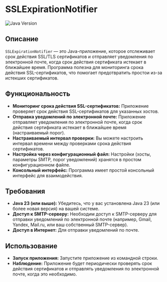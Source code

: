# SSLExpirationNotifier

![Java Version](https://img.shields.io/badge/Java-23-blue)

## Описание

`SSLExpirationNotifier` — это Java-приложение, которое отслеживает срок действия SSL/TLS сертификатов и отправляет уведомления по электронной почте, когда срок действия сертификата истекает в ближайшее время.  Программа полезна для мониторинга срока действия SSL-сертификатов, что помогает предотвратить простои из-за истекших сертификатов.

## Функциональность

*   **Мониторинг срока действия SSL-сертификатов:**  Приложение проверяет срок действия SSL-сертификатов для указанных хостов.
*   **Отправка уведомлений по электронной почте:**  Приложение отправляет уведомления по электронной почте, когда срок действия сертификата истекает в ближайшее время (настраиваемый порог).
*   **Настраиваемый интервал проверки:**  Вы можете настроить интервал времени между проверками срока действия сертификатов.
*   **Настройка через конфигурационный файл:**  Настройки (хосты, параметры SMTP, порог уведомлений) хранятся в простом конфигурационном файле.
*   **Консольный интерфейс:**  Программа имеет простой консольный интерфейс для взаимодействия.

## Требования

*   **Java 23 (или выше):** Убедитесь, что у вас установлена Java 23 (или более новая версия) на вашей системе.
*   **Доступ к SMTP-серверу:**  Необходим доступ к SMTP-серверу для отправки уведомлений по электронной почте (например, Gmail, Yandex, Mail.ru, или ваш собственный SMTP-сервер).
*   **Доступ в Интернет:** Для отправки уведомлений по почте.

## Использование

*   **Запуск приложения:**  Запустите приложение из командной строки.
*   **Наблюдение:**  Приложение будет периодически проверять срок действия сертификатов и отправлять уведомления по электронной почте, когда это необходимо.
